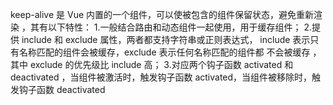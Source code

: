 keep-alive 是 Vue 内置的一个组件，可以使被包含的组件保留状态，避免重新渲染 ，其有以下特性：
1.一般结合路由和动态组件一起使用，用于缓存组件；
2.提供 include 和 exclude 属性，两者都支持字符串或正则表达式， include 表示只有名称匹配的组件会被缓存，exclude 表示任何名称匹配的组件都   不会被缓存 ，其中 exclude 的优先级比 include 高；
3.对应两个钩子函数 activated 和 deactivated ，当组件被激活时，触发钩子函数 activated，当组件被移除时，触发钩子函数 deactivated
